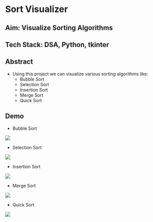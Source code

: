 # Sort Visualizer
## Aim: Visualize Sorting Algorithms

## Tech Stack: DSA, Python, tkinter

## Abstract
* Using this project we can visualize various sorting algorithms like:
  * Bubble Sort
  * Selection Sort
  * Insertion Sort
  * Merge Sort
  * Quick Sort
 
## Demo
* Bubble Sort <br/>

![](https://media.giphy.com/media/11x9AvHRcyB1Fm0HSn/giphy.gif)

* Selection Sort <br/>

![](https://media.giphy.com/media/NThkP4Lck8QHBvYn7I/giphy.gif)

* Insertion Sort

![](https://media.giphy.com/media/ekdvf3zqj9lNq0C8tb/giphy.gif)

* Merge Sort

![](https://media.giphy.com/media/WTxL9v8iMArfAnyRFq/giphy.gif)

* Quick Sort

![](https://media.giphy.com/media/vEZojjj4eWMcehLKrV/giphy.gif)

